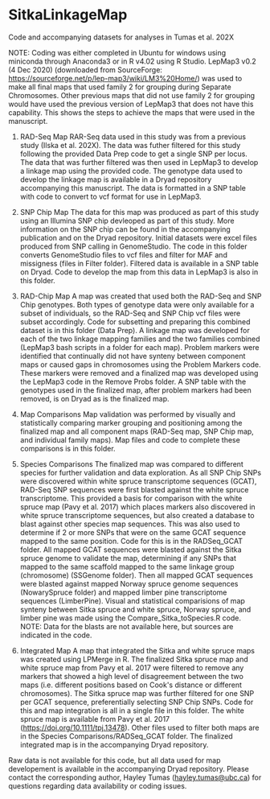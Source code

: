# SitkaLinkageMap
Code and accompanying datasets for analyses in Tumas et al. 202X

NOTE: Coding was either completed in Ubuntu for windows using miniconda through Anaconda3 or in R v4.02 using R Studio. LepMap3 v0.2 (4 Dec 2020) (downloaded from SourceForge: https://sourceforge.net/p/lep-map3/wiki/LM3%20Home/) was used to make all final maps that used family 2 for grouping during Separate Chromosomes. Other previous maps that did not use family 2 for grouping would have used the previous version of LepMap3 that does not have this capability. This shows the steps to achieve the maps that were used in the manuscript. 

1.	RAD-Seq Map
RAR-Seq data used in this study was from a previous study (Ilska et al. 202X). The data was futher filtered for this study following the provided Data Prep code to get a single SNP per locus. The data that was further filtered was then used in LepMap3 to develop a linkage map using the provided code. The genotype data used to develop the linkage map is available in a Dryad repository accompanying this manuscript. The data is formatted in a SNP table with code to convert to vcf format for use in LepMap3. 

2. SNP Chip Map
The data for this map was produced as part of this study using an Illumina SNP chip devleoped as part of this study. More information on the SNP chip can be found in the accompanying publication and on the Dryad repository. Initial datasets were excel files produced from SNP calling in GenomeStudio. The code in this folder converts GenomeStudio files to vcf files and filter for MAF and missigness (files in Filter folder). Filtered data is available in a SNP table on Dryad. Code to develop the map from this data in LepMap3 is also in this folder. 

3. RAD-Chip Map
A map was created that used both the RAD-Seq and SNP Chip genotypes. Both types of genotype data were only available for a subset of individuals, so the RAD-Seq and SNP Chip vcf files were subset accordingly. Code for subsetting and preparing this combined dataset is in this folder (Data Prep). A linkage map was developed for each of the two linkage mapping families and the two families combined (LepMap3 bash scripts in a folder for each map). Problem markers were identified that continually did not have synteny between component maps or caused gaps in chromosomes using the Problem Markers code. These markers were removed and a finalized map was developed using the LepMap3 code in the Remove Probs folder. A SNP table with the genotypes used in the finalized map, after problem markers had been removed, is on Dryad as is the finalized map. 

4. Map Comparisons
Map validation was performed by visually and statistically comparing marker grouping and positioning among the finalized map and all component maps (RAD-Seq map, SNP Chip map, and individual family maps). Map files and code to complete these comparisons is in this folder. 

5. Species Comparisons
The finalized map was compared to different species for further validation and data exploration. As all SNP Chip SNPs were discovered within white spruce transcriptome sequences (GCAT), RAD-Seq SNP sequences were first blasted against the white spruce transcriptome. This provided a basis for comparison with the white spruce map (Pavy et al. 2017) which places markers also discovered in white spruce transcriptome sequences, but also created a database to blast against other species map sequences. This was also used to determine if 2 or more SNPs that were on the same GCAT sequence mapped to the same position. Code for this is in the RADSeq_GCAT folder. All mapped GCAT sequences were blasted against the Sitka spruce genome to validate the map, determining if any SNPs that mapped to the same scaffold mapped to the same linkage group (chromosome) (SSGenome folder). Then all mapped GCAT sequences were blasted against mapped Norway spruce genome sequences (NowarySpruce folder) and mapped limber pine transcriptome sequences (LimberPine). Visual and statistical comparisions of map synteny between Sitka spruce and white spruce, Norway spruce, and limber pine was made using the Compare_Sitka_toSpecies.R code. NOTE: Data for the blasts are not available here, but sources are indicated in the code. 

6. Integrated Map
A map that integrated the Sitka and white spruce maps was created using LPMerge in R. The finalized Sitka spruce map and white spruce map from Pavy et al. 2017 were filtered to remove any markers that showed a high level of disagreement between the two maps (i.e. different positions based on Cook's distance or different chromosomes). The Sitka spruce map was further filtered for one SNP per GCAT sequence, preferentially selecting SNP Chip SNPs. Code for this and map integration is all in a single file in this folder. The white spruce map is available from Pavy et al. 2017 (https://doi.org/10.1111/tpj.13478). Other files used to filter both maps are in the Species Comparisons/RADSeq_GCAT folder. The finalized integrated map is in the accompanying Dryad repository. 

Raw data is not available for this code, but all data used for map developement is available in the accompanying Dryad repository. Please contact the corresponding author, Hayley Tumas (hayley.tumas@ubc.ca) for questions regarding data availability or coding issues. 

